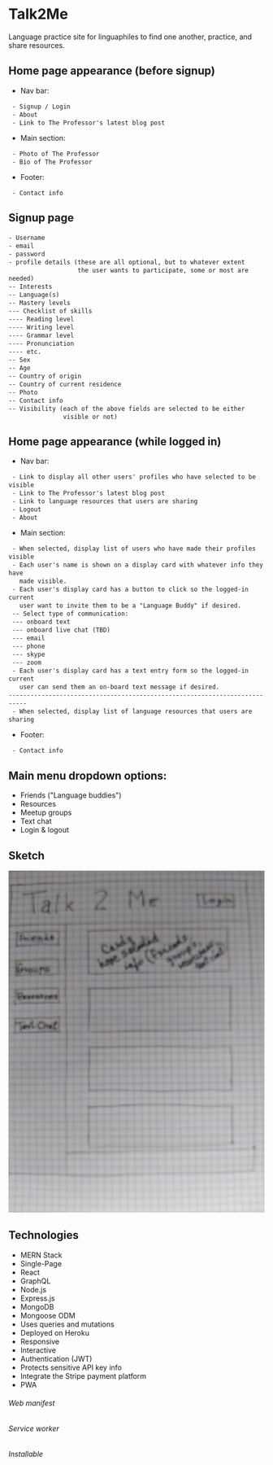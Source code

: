 # Talk2Me
Language practice site for linguaphiles to find one another, practice, and share resources.

## Home page appearance (before signup)
* Nav bar:
```
 - Signup / Login
 - About
 - Link to The Professor's latest blog post
 ```
* Main section:
```
 - Photo of The Professor
 - Bio of The Professor  
```
* Footer:
```
 - Contact info
```

## Signup page
```
- Username
- email
- password
- profile details (these are all optional, but to whatever extent
                   the user wants to participate, some or most are needed)
-- Interests
-- Language(s)
-- Mastery levels
--- Checklist of skills 
---- Reading level
---- Writing level
---- Grammar level
---- Pronunciation
---- etc.
-- Sex
-- Age
-- Country of origin
-- Country of current residence
-- Photo
-- Contact info
-- Visibility (each of the above fields are selected to be either
               visible or not)
```

## Home page appearance (while logged in)
* Nav bar:
```
 - Link to display all other users' profiles who have selected to be visible
 - Link to The Professor's latest blog post
 - Link to language resources that users are sharing
 - Logout
 - About
 ```

* Main section:
```
 - When selected, display list of users who have made their profiles visible
 - Each user's name is shown on a display card with whatever info they have
   made visible.
 - Each user's display card has a button to click so the logged-in current
   user want to invite them to be a "Language Buddy" if desired.
 -- Select type of communication:
 --- onboard text
 --- onboard live chat (TBD)
 --- email
 --- phone
 --- skype
 --- zoom
 - Each user's display card has a text entry form so the logged-in current
   user can send them an on-board text message if desired.
---------------------------------------------------------------------------
 - When selected, display list of language resources that users are sharing
```
* Footer:
```
 - Contact info
```

## Main menu dropdown options:
* Friends ("Language buddies")
* Resources
* Meetup groups
* Text chat
* Login & logout

## Sketch
![](Assets/Talk2Me.jpg)

## Technologies
* MERN Stack
* Single-Page
* React
* GraphQL
* Node.js
* Express.js
* MongoDB
* Mongoose ODM
* Uses queries and mutations
* Deployed on Heroku
* Responsive
* Interactive
* Authentication (JWT)
* Protects sensitive API key info
* Integrate the Stripe payment platform
* PWA
###### Web manifest
###### Service worker
###### Installable

